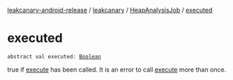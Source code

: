 [leakcanary-android-release](../../index.md) / [leakcanary](../index.md) / [HeapAnalysisJob](index.md) / [executed](./executed.md)

# executed

`abstract val executed: `[`Boolean`](https://kotlinlang.org/api/latest/jvm/stdlib/kotlin/-boolean/index.html)

true if [execute](execute.md) has been called. It is an
error to call [execute](execute.md) more than once.

